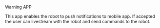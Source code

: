 Warning APP

This app enables the robot to push notifications to mobile app.
If accepted the user can livestream with the robot and send commands to the robot.
